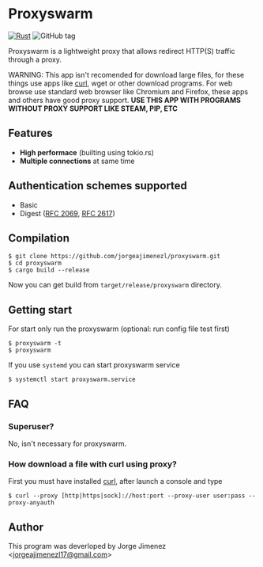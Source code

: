 # Proxyswarm
[![Rust](https://github.com/jorgeajimenezl/proxyswarm/actions/workflows/rust.yml/badge.svg)](https://github.com/jorgeajimenezl/proxyswarm/actions/workflows/rust.yml)
![GitHub tag](https://img.shields.io/github/v/tag/jorgeajimenezl/proxyswarm)

Proxyswarm is a lightweight proxy that allows redirect HTTP(S) traffic through a proxy.

WARNING: This app isn't recomended for download large files, for these things use apps like [curl](#How-donwload-a-file-with-curl-using-proxy), wget or other download programs. For web browse use standard web browser like Chromium and Firefox, these apps and others have good proxy support. **USE THIS APP WITH PROGRAMS WITHOUT PROXY SUPPORT LIKE STEAM, PIP, ETC**

## Features
- **High performace** (builting using tokio.rs)
- **Multiple connections** at same time

## Authentication schemes supported
- Basic
- Digest ([RFC 2069](https://tools.ietf.org/html/rfc2069), [RFC 2617](https://tools.ietf.org/html/rfc2617))

## Compilation
```shell
$ git clone https://github.com/jorgeajimenezl/proxyswarm.git
$ cd proxyswarm
$ cargo build --release
```

Now you can get build from `target/release/proxyswarm` directory.

## Getting start
For start only run the proxyswarm (optional: run config file test first)
```shell
$ proxyswarm -t
$ proxyswarm
```

If you use `systemd` you can start proxyswarm service
```shell
$ systemctl start proxyswarm.service
```

## FAQ
### Superuser?
No, isn't necessary for proxyswarm.

### How download a file with curl using proxy?
First you must have installed [curl](https://github.com/curl), after launch a console and type
```shell
$ curl --proxy [http|https|sock]://host:port --proxy-user user:pass --proxy-anyauth
```

## Author
This program was deverloped by Jorge Jimenez <<jorgeajimenezl17@gmail.com>>
